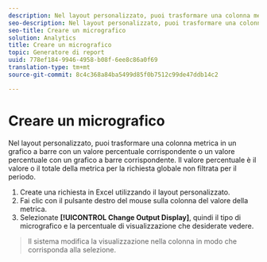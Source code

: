 ```yaml
---
description: Nel layout personalizzato, puoi trasformare una colonna metrica in un grafico a barre con un valore percentuale corrispondente o un valore percentuale con un grafico a barre corrispondente. Il valore percentuale è il valore o il totale della metrica per la richiesta globale non filtrata per il periodo.
seo-description: Nel layout personalizzato, puoi trasformare una colonna metrica in un grafico a barre con un valore percentuale corrispondente o un valore percentuale con un grafico a barre corrispondente. Il valore percentuale è il valore o il totale della metrica per la richiesta globale non filtrata per il periodo.
seo-title: Creare un micrografico
solution: Analytics
title: Creare un micrografico
topic: Generatore di report
uuid: 778ef184-9946-4958-b08f-6ee8c86a0f69
translation-type: tm+mt
source-git-commit: 8c4c368a84ba5499d85f0b7512c99de47ddb14c2

---
```



# Creare un micrografico

Nel layout personalizzato, puoi trasformare una colonna metrica in un grafico a barre con un valore percentuale corrispondente o un valore percentuale con un grafico a barre corrispondente. Il valore percentuale è il valore o il totale della metrica per la richiesta globale non filtrata per il periodo.

1. Create una richiesta in Excel utilizzando il layout [](/help/analyze/report-builder/layout/configure-the-custom-layout.md)personalizzato.
1. Fai clic con il pulsante destro del mouse sulla colonna del valore della metrica.
1. Selezionate **[!UICONTROL Change Output Display]**, quindi il tipo di micrografico e la percentuale di visualizzazione che desiderate vedere.
>Il sistema modifica la visualizzazione nella colonna in modo che corrisponda alla selezione.


